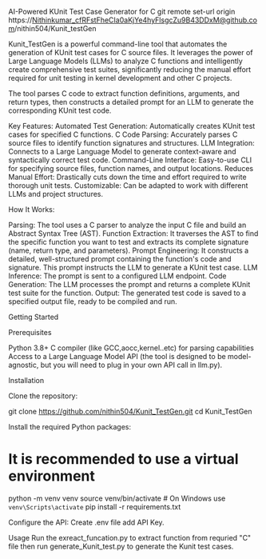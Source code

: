 AI-Powered KUnit Test Case Generator for C
git remote set-url origin https://Nithinkumar_cfRFstFheCIa0aKjYe4hyFlsgcZu9B43DDxM@github.com/nithin504/Kunit_testGen

Kunit_TestGen is a powerful command-line tool that automates the generation of KUnit test cases for C source files. It leverages the power of Large Language Models (LLMs) to analyze C functions and intelligently create comprehensive test suites, significantly reducing the manual effort required for unit testing in kernel development and other C projects.

The tool parses C code to extract function definitions, arguments, and return types, then constructs a detailed prompt for an LLM to generate the corresponding KUnit test code.

Key Features:
Automated Test Generation: Automatically creates KUnit test cases for specified C functions.
C Code Parsing: Accurately parses C source files to identify function signatures and structures.
LLM Integration: Connects to a Large Language Model to generate context-aware and syntactically correct test code.
Command-Line Interface: Easy-to-use CLI for specifying source files, function names, and output locations.
Reduces Manual Effort: Drastically cuts down the time and effort required to write thorough unit tests.
Customizable: Can be adapted to work with different LLMs and project structures.

How It Works:

Parsing: The tool uses a C parser to analyze the input C file and build an Abstract Syntax Tree (AST).
Function Extraction: It traverses the AST to find the specific function you want to test and extracts its complete signature (name, return type, and parameters).
Prompt Engineering: It constructs a detailed, well-structured prompt containing the function's code and signature. This prompt instructs the LLM to generate a KUnit test case.
LLM Inference: The prompt is sent to a configured LLM endpoint.
Code Generation: The LLM processes the prompt and returns a complete KUnit test suite for the function.
Output: The generated test code is saved to a specified output file, ready to be compiled and run.

Getting Started

Prerequisites

Python 3.8+
C compiler (like GCC,aocc,kernel..etc) for parsing capabilities
Access to a Large Language Model API (the tool is designed to be model-agnostic, but you will need to plug in your own API call in llm.py).

Installation

Clone the repository:

git clone https://github.com/nithin504/Kunit_TestGen.git
cd Kunit_TestGen

Install the required Python packages:

# It is recommended to use a virtual environment
python -m venv venv
source venv/bin/activate  # On Windows use `venv\Scripts\activate`
pip install -r requirements.txt

Configure the API:
Create .env file add API Key.

Usage
Run the exreact_funcation.py to extract function from requried "C" file then run generate_Kunit_test.py to generate the Kunit test cases.

